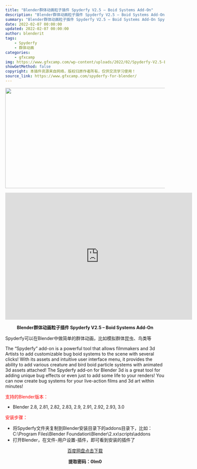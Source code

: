 ```yaml
---
title: "Blender群体动画粒子插件 Spyderfy V2.5 – Boid Systems Add-On"
description: "Blender群体动画粒子插件 Spyderfy V2.5 – Boid Systems Add-On Spyderfy可以在Blender中做简单的群体动画，比如模拟群体昆虫、鸟类等 T..."
summary: "Blender群体动画粒子插件 Spyderfy V2.5 – Boid Systems Add-On Spyderfy可以在Blender中做简单的群体动画，比如模拟群体昆虫、鸟类等 T..."
date: 2022-02-07 00:00:00
updated: 2022-02-07 00:00:00
author: blenderit
tags: 
    - Spyderfy
    - 群体动画
categories:
    - gfxcamp
img: https://www.gfxcamp.com/wp-content/uploads/2022/02/Spyderfy-V2.5-Boid-Systems-Add-On.jpg
showGetMethod: false
copyright: 本插件资源来自网络，版权归原作者所有，仅供交流学习使用！
source_link: https://www.gfxcamp.com/spyderfy-for-blender/
---
```

<div><p><img decoding="async" class="aligncenter size-full wp-image-101954" src="https://www.gfxcamp.com/wp-content/uploads/2022/02/Spyderfy-V2.5-Boid-Systems-Add-On.jpg" data-src="https://www.gfxcamp.com/wp-content/uploads/2022/02/Spyderfy-V2.5-Boid-Systems-Add-On.jpg" alt="" width="590" height="316" data-srcset="https://www.gfxcamp.com/wp-content/uploads/2022/02/Spyderfy-V2.5-Boid-Systems-Add-On.jpg 590w, https://www.gfxcamp.com/wp-content/uploads/2022/02/Spyderfy-V2.5-Boid-Systems-Add-On-150x80.jpg 150w" data-sizes="(max-width: 590px) 100vw, 590px"></p><p style="text-align: center;"><iframe loading="lazy" src="https://player.youku.com/embed/XNTg0MDI5ODg0OA==" width="590" height="400" frameborder="0" allowfullscreen="allowfullscreen" data-mce-fragment="1"></iframe></p><p style="text-align: center;"><strong>Blender群体动画粒子插件 Spyderfy V2.5 – Boid Systems Add-On</strong></p><p>Spyderfy可以在Blender中做简单的群体动画，比如模拟群体昆虫、鸟类等</p><p>The “Spyderfy” add-on is a powerful tool that allows filmmakers and 3d Artists to add customizable bug boid systems to the scene with several clicks! With its assets and intuitive user interface menu, it provides the ability to add various creature and bird boid particle systems with animated 3d assets attached! The Spyderfy add-on for Blender 3d is a great tool for adding unique bug effects or even just to add some life to your renders! You can now create bug systems for your live-action films and 3d art within minutes!</p><p style="text-align: left;"><span style="color: #ff0000;">支持的Blender版本：</span></p><ul>
<li style="text-align: left;">Blender 2.8, 2.81, 2.82, 2.83, 2.9, 2.91, 2.92, 2.93, 3.0</li>
</ul><p style="text-align: left;"><span style="color: #ff0000;">安装步骤：</span></p><ul>
<li>将Spyderfy文件夹复制到Blender安装目录下的addons目录下，比如：C:\Program Files\Blender Foundation\Blender\2.xx\scripts\addons</li>
<li>打开Blender，在文件-用户设置-插件，即可看到安装的插件了</li>
</ul><p style="text-align: center;"><a class="maxbutton-3 maxbutton maxbutton-baidu" target="_blank" rel="noopener" href="https://pan.baidu.com/s/1-A1ZvcB6SDe4EA0NSh8zqg?pwd=0lm0"><span class="mb-text">百度网盘点击下载</span></a></p><p style="text-align: center;"><strong>提取密码：0lm0</strong></p></div>